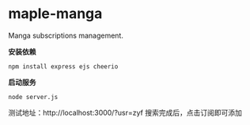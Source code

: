 # maple-manga
Manga subscriptions management.

**安装依赖**

    npm install express ejs cheerio
  
**启动服务**

    node server.js

测试地址：http://localhost:3000/?usr=zyf
搜索完成后，点击订阅即可添加
